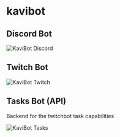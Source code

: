 # kavibot

## Discord Bot

![KaviBot Discord](https://github.com/user-attachments/assets/30e10879-d477-4f3e-8c25-8d6f9b252356)

## Twitch Bot

![KaviBot Twitch](https://github.com/user-attachments/assets/0da21be3-4a1a-428f-b005-4bae56c9a953)

## Tasks Bot (API)

Backend for the twitchbot task capabilities

![KaviBot Tasks](https://github.com/user-attachments/assets/4324af07-3915-4112-91fe-f28bd941c803)
